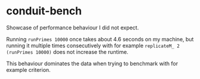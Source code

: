 # conduit-bench

Showcase of performance behaviour I did not expect.

Running `runPrimes 10000` once takes about 4.6 seconds on my machine, but running it multiple times consecutively with for example `replicateM_ 2 (runPrimes 10000)` does not increase the runtime.

This behaviour dominates the data when trying to benchmark with for example criterion.
